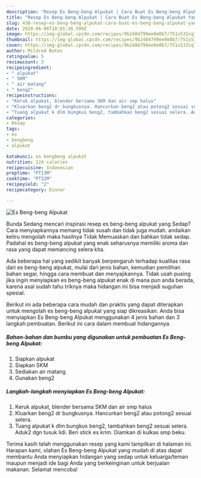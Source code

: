 ```yaml
---
description: "Resep Es Beng-beng Alpukat | Cara Buat Es Beng-beng Alpukat Yang Bikin Ngiler"
title: "Resep Es Beng-beng Alpukat | Cara Buat Es Beng-beng Alpukat Yang Bikin Ngiler"
slug: 438-resep-es-beng-beng-alpukat-cara-buat-es-beng-beng-alpukat-yang-bikin-ngiler
date: 2020-06-06T18:01:26.599Z
image: https://img-global.cpcdn.com/recipes/9b2484799ee0e0b7/751x532cq70/es-beng-beng-alpukat-foto-resep-utama.jpg
thumbnail: https://img-global.cpcdn.com/recipes/9b2484799ee0e0b7/751x532cq70/es-beng-beng-alpukat-foto-resep-utama.jpg
cover: https://img-global.cpcdn.com/recipes/9b2484799ee0e0b7/751x532cq70/es-beng-beng-alpukat-foto-resep-utama.jpg
author: Mildred Bates
ratingvalue: 5
reviewcount: 3
recipeingredient:
- " alpukat"
- " SKM"
- " air matang"
- " beng2"
recipeinstructions:
- "Keruk alpukat, blender bersama SKM dan air smp halus"
- "Kluarkan beng2 dr bungkusnya. Hancurkan beng2 atau potong2 sesuai selera."
- "Tuang alpukat k dlm bungkus beng2, tambahkan beng2 sesuai selera. Aduk2 dgn tusuk lidi. Beri stick es krim. Diamkan di kulkas smp beku."
categories:
- Resep
tags:
- es
- bengbeng
- alpukat

katakunci: es bengbeng alpukat 
nutrition: 224 calories
recipecuisine: Indonesian
preptime: "PT13M"
cooktime: "PT32M"
recipeyield: "2"
recipecategory: Dinner

---
```



![Es Beng-beng Alpukat](https://img-global.cpcdn.com/recipes/9b2484799ee0e0b7/751x532cq70/es-beng-beng-alpukat-foto-resep-utama.jpg)

Bunda Sedang mencari inspirasi resep es beng-beng alpukat yang Sedap? Cara menyiapkannya memang tidak susah dan tidak juga mudah. andaikan keliru mengolah maka hasilnya Tidak Memuaskan dan bahkan tidak sedap. Padahal es beng-beng alpukat yang enak seharusnya memiliki aroma dan rasa yang dapat memancing selera kita.

Ada beberapa hal yang sedikit banyak berpengaruh terhadap kualitas rasa dari es beng-beng alpukat, mulai dari jenis bahan, kemudian pemilihan bahan segar, hingga cara membuat dan menyajikannya. Tidak usah pusing jika ingin menyiapkan es beng-beng alpukat enak di mana pun anda berada, karena asal sudah tahu triknya maka hidangan ini bisa menjadi suguhan spesial.




Berikut ini ada beberapa cara mudah dan praktis yang dapat diterapkan untuk mengolah es beng-beng alpukat yang siap dikreasikan. Anda bisa menyiapkan Es Beng-beng Alpukat menggunakan 4 jenis bahan dan 3 langkah pembuatan. Berikut ini cara dalam membuat hidangannya.

<!--inarticleads1-->

##### Bahan-bahan dan bumbu yang digunakan untuk pembuatan Es Beng-beng Alpukat:

1. Siapkan  alpukat
1. Siapkan  SKM
1. Sediakan  air matang
1. Gunakan  beng2




<!--inarticleads2-->

##### Langkah-langkah menyiapkan Es Beng-beng Alpukat:

1. Keruk alpukat, blender bersama SKM dan air smp halus
1. Kluarkan beng2 dr bungkusnya. Hancurkan beng2 atau potong2 sesuai selera.
1. Tuang alpukat k dlm bungkus beng2, tambahkan beng2 sesuai selera. Aduk2 dgn tusuk lidi. Beri stick es krim. Diamkan di kulkas smp beku.




Terima kasih telah menggunakan resep yang kami tampilkan di halaman ini. Harapan kami, olahan Es Beng-beng Alpukat yang mudah di atas dapat membantu Anda menyiapkan hidangan yang sedap untuk keluarga/teman maupun menjadi ide bagi Anda yang berkeinginan untuk berjualan makanan. Selamat mencoba!
